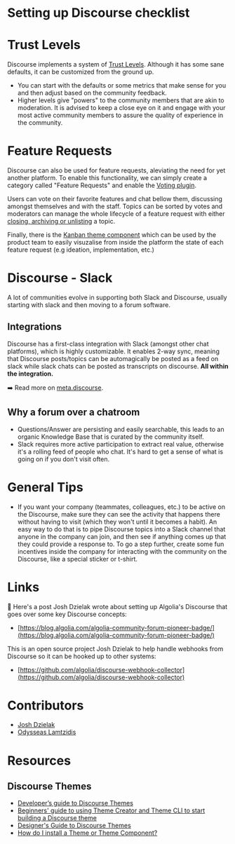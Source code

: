 # Setting up Discourse checklist


# Trust Levels

Discourse implements a system of [Trust Levels](https://blog.discourse.org/2018/06/understanding-discourse-trust-levels/). Although it has some sane defaults, it can be customized from the ground up.

- You can start with the defaults or some metrics that make sense for you and then adjust based on the community feedback. 
- Higher levels give "powers" to the community members that are akin to moderation. It is advised to keep a close eye on it and engage with your most active community members to assure the quality of experience in the community.

# Feature Requests

Discourse can also be used for feature requests, aleviating the need for yet another platform. To enable this functionality, we can simply create a category called "Feature Requests" and enable the [Voting plugin](https://meta.discourse.org/t/discourse-voting/40121?u=joebuhlig). 

Users can vote on their favorite features and chat bellow them, discussing amongst themselves and with the staff. Topics can be sorted by votes and moderators can manage the whole lifecycle of a feature request with either [closing, archiving or unlisting](https://meta.discourse.org/t/what-is-the-difference-between-closed-unlisted-and-archived-topics/51238) a topic.

Finally, there is the [Kanban theme component](https://meta.discourse.org/t/kanban-board-theme-component/118164) which can be used by the product team to easily visuzalise from inside the platform the state of each feature request (e.g ideation, implementation, etc.)

# Discourse - Slack

A lot of communities evolve in supporting both Slack and Discourse, usually starting with slack and then moving to a forum software.

## Integrations
Discourse has a first-class integration with Slack (amongst other chat platforms), which is highly customizable. It enables 2-way sync, meaning that Discourse posts/topics can be automagically be posted as a feed on slack while slack chats can be posted as transcripts on discourse. **All within the integration.**

➡️ Read more on [meta.discourse](https://meta.discourse.org/t/chatroom-integration-plugin-discourse-chat-integration/66522).

## Why a forum over a chatroom
- Questions/Answer are persisting and easily searchable, this leads to an organic Knowledge Base that is curated by the community itself.
- Slack requires more active participation to extract real value, otherwise it's a rolling feed of people who chat. It's hard to get a sense of what is going on if you don't visit often.


# General Tips

- If you want your company (teammates, colleagues, etc.) to be active on the Discourse, make sure they can see the activity that happens there without having to visit (which they won't until it becomes a habit). An easy way to do that is to pipe Discourse topics into a Slack channel that anyone in the company can join, and then see if anything comes up that they could provide a response to. To go a step further, create some fun incentives inside the company for interacting with the community on the Discourse, like a special sticker or t-shirt.

# Links

👋  Here's a post Josh Dzielak wrote about setting up Algolia's Discourse that goes over some key Discourse concepts: 

- [https://blog.algolia.com/algolia-community-forum-pioneer-badge/](https://blog.algolia.com/algolia-community-forum-pioneer-badge/)

This is an open source project Josh Dzielak to help handle webhooks from Discourse so it can be hooked up to other systems:

- [https://github.com/algolia/discourse-webhook-collector](https://github.com/algolia/discourse-webhook-collector)

# Contributors 
- [Josh Dzielak](https://github.com/dzello)
- [Odysseas Lamtzidis](https://github.com/odyslam)

# Resources

## Discourse Themes

 - [Developer’s guide to Discourse Themes](https://meta.discourse.org/t/beginners-guide-to-using-discourse-themes/91966)
 - [Beginners' guide to using Theme Creator and Theme CLI to start building a Discourse theme](https://meta.discourse.org/t/developer-s-guide-to-discourse-themes/93648)
 - [Designer's Guide to Discourse Themes](https://meta.discourse.org/t/beginners-guide-to-using-theme-creator-and-theme-cli-to-start-building-a-discourse-theme/108444)
 - [How do I install a Theme or Theme Component?](https://meta.discourse.org/t/how-do-i-install-a-theme-or-theme-component/63682)

